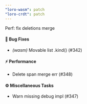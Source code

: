 ```yaml
---
"loro-wasm": patch
"loro-crdt": patch
---
```


Perf: fix deletions merge

#### 🐛 Bug Fixes

- *(wasm)* Movable list .kind() (#342)

#### ⚡ Performance

- Delete span merge err (#348)

#### ⚙️ Miscellaneous Tasks

- Warn missing debug impl (#347)

<!-- generated by git-cliff -->

